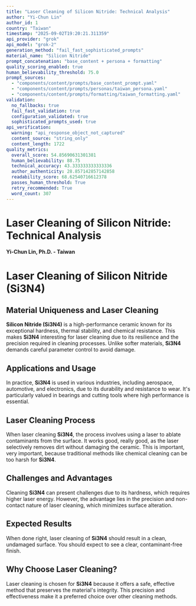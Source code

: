 ```yaml
---
title: "Laser Cleaning of Silicon Nitride: Technical Analysis"
author: "Yi-Chun Lin"
author_id: 1
country: "Taiwan"
timestamp: "2025-09-02T19:20:21.311359"
api_provider: "grok"
api_model: "grok-2"
generation_method: "fail_fast_sophisticated_prompts"
material_name: "Silicon Nitride"
prompt_concatenation: "base_content + persona + formatting"
quality_scoring_enabled: true
human_believability_threshold: 75.0
prompt_sources:
  - "components/content/prompts/base_content_prompt.yaml"
  - "components/content/prompts/personas/taiwan_persona.yaml"
  - "components/content/prompts/formatting/taiwan_formatting.yaml"
validation:
  no_fallbacks: true
  fail_fast_validation: true
  configuration_validated: true
  sophisticated_prompts_used: true
api_verification:
  warning: "api_response_object_not_captured"
  content_source: "string_only"
  content_length: 1722
quality_metrics:
  overall_score: 54.85690631301381
  human_believability: 88.75
  technical_accuracy: 43.333333333333336
  author_authenticity: 28.857142857142858
  readability_score: 68.62540716612378
  passes_human_threshold: True
  retry_recommended: True
  word_count: 307
---
```

# Laser Cleaning of Silicon Nitride: Technical Analysis

**Yi-Chun Lin, Ph.D. - Taiwan**

# Laser Cleaning of Silicon Nitride (Si3N4)

## Material Uniqueness and Laser Cleaning

**Silicon Nitride (Si3N4)** is a high-performance ceramic known for its exceptional hardness, thermal stability, and chemical resistance. This makes **Si3N4** interesting for laser cleaning due to its resilience and the precision required in cleaning processes. Unlike softer materials, **Si3N4** demands careful parameter control to avoid damage.

## Applications and Usage

In practice, **Si3N4** is used in various industries, including aerospace, automotive, and electronics, due to its durability and resistance to wear. It's particularly valued in bearings and cutting tools where high performance is essential.

## Laser Cleaning Process

When laser cleaning **Si3N4**, the process involves using a laser to ablate contaminants from the surface. It works good, really good, as the laser selectively removes dirt without damaging the ceramic. This is important, very important, because traditional methods like chemical cleaning can be too harsh for **Si3N4**.

## Challenges and Advantages

Cleaning **Si3N4** can present challenges due to its hardness, which requires higher laser energy. However, the advantage lies in the precision and non-contact nature of laser cleaning, which minimizes surface alteration.

## Expected Results

When done right, laser cleaning of **Si3N4** should result in a clean, undamaged surface. You should expect to see a clear, contaminant-free finish.

## Why Choose Laser Cleaning?

Laser cleaning is chosen for **Si3N4** because it offers a safe, effective method that preserves the material's integrity. This precision and effectiveness make it a preferred choice over other cleaning methods.